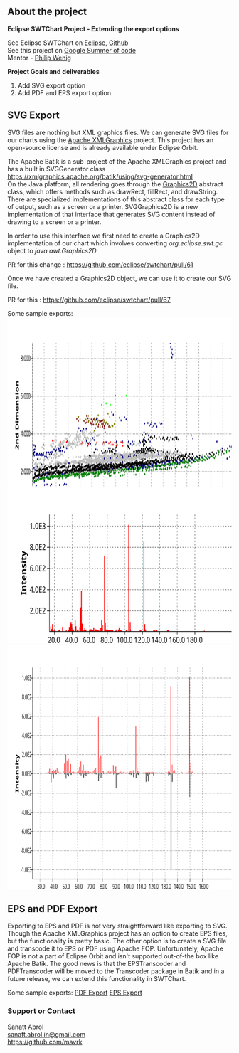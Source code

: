 ## About the project

**Eclipse SWTChart Project - Extending the export options**

See Eclipse SWTChart on [Eclipse](https://projects.eclipse.org/projects/science.swtchart), [Github](https://github.com/eclipse/swtchart)  
See this project on [Google Summer of code](https://summerofcode.withgoogle.com/projects/#4820028082356224)  
Mentor - [Philip Wenig](https://github.com/eclipse/swtchart/commits?author=eselmeister)

**Project Goals and deliverables**
1. Add SVG export option
2. Add PDF and EPS export option

## SVG Export
SVG files are nothing but XML graphics files. We can generate SVG files for our charts using the [Apache XMLGraphics](https://xmlgraphics.apache.org/) project. This project has an open-source license and is already available under Eclipse Orbit.  
 
The Apache Batik is a sub-project of the Apache XMLGraphics project and has a built in SVGGenerator class ​https://xmlgraphics.apache.org/batik/using/svg-generator.html  
 On the Java platform, all rendering goes through the [Graphics2D](https://docs.oracle.com/javase/1.5.0/docs/api/java/awt/Graphics2D.html) abstract class, which offers methods such as drawRect, fillRect, and drawString. There are specialized implementations of this abstract class for each type of output, such as a screen or a printer. SVGGraphics2D is a new implementation of that interface that generates SVG content instead of drawing to a screen or a printer.

In order to use this interface we first need to create a Graphics2D implementation of our chart which involves converting _org.eclipse.swt.gc_ object to _java.awt.Graphics2D_ 

PR for this change : https://github.com/eclipse/swtchart/pull/61

Once we have created a Graphics2D object, we can use it to create our SVG file. 

PR for this : https://github.com/eclipse/swtchart/pull/67

Some sample exports: 
<img src="./as.svg" height="380" width="950">
<img src="./as2.svg" height="350" width="950">
<img src="./as3.svg" height="550" width="950">

## EPS and PDF Export
Exporting to EPS and PDF is not very straightforward like exporting to SVG. Though the Apache XMLGraphics project has an option to create EPS files, but the functionality is pretty basic. The other option is to create a SVG file and transcode it to EPS or PDF using Apache FOP. Unfortunately, Apache FOP is not a part of Eclipse Orbit and isn't supported out-of-the box like Apache Batik. The good news is that the EPSTranscoder and PDFTranscoder will be moved to the Transcoder package in Batik and in a future release, we can extend this functionality in SWTChart.

Some sample exports:
[PDF Export](https://github.com/mavrk/gsoc2019-final/raw/master/scatter.pdf)
[EPS Export](https://github.com/mavrk/gsoc2019-final/raw/master/scatter.eps)

### Support or Contact

Sanatt Abrol <br>
sanatt.abrol.in@gmail.com <br>
https://github.com/mavrk
